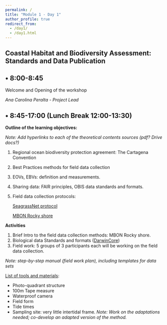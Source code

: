 ```yaml
---
permalink: /
title: "Module 1 - Day 1"
author_profile: true
redirect_from: 
  - /day1/
  - /day1.html
---
```


## Coastal Habitat and Biodiversity Assessment: Standards and Data Publication

## • 8:00-8:45

Welcome and Opening of the workshop

*Ana Carolina Peralta - Project Lead*

## • 8:45-17:00 (Lunch Break 12:00-13:30)


**Outline of the learning objectives:** 

_Note: Add hyperlinks to each of the theoretical contents sources (pdf? Drive docs?)_

1. Regional ocean biodiversity protection agreement: The Cartagena Convention 
2. Best Practices methods for field data collection
3. EOVs, EBVs: definition and measurements. 
4. Sharing data: FAIR principles, OBIS data standards and formats.
5. Field data collection protocols:
   
    [SeagrassNet protocol](https://search.oceanbestpractices.org/search?q=SeagrassNet&fields=all&activeField=all)
   
    [MBON Rocky shore](https://search.oceanbestpractices.org/search?q=MBON%20Rocky%20shore&fields=all&activeField=all)

**Activities** 

1. Brief Intro to the field data collection methods: MBON Rocky shore.
2. Biological data Standards and formats ([DarwinCore](https://dwc.tdwg.org/terms/))
3. Field work: 5 groups of 3 participants each will be working on the field data collection.

_Note: step-by-step manual (field work plan), including templates for data sets_

[List of tools and materials](https://repository.oceanbestpractices.org/handle/11329/2199.2):

- Photo-quadrant structure
- 100m Tape measure
- Waterproof camera
- Field form
- Tide times
- Sampling site: very little intertidal frame. _Note: Work on the adaptations needed; co-develop an adapted version of the method._










